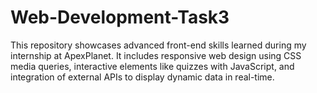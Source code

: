 # Web-Development-Task3
This repository showcases advanced front-end skills learned during my internship at ApexPlanet. It includes responsive web design using CSS media queries, interactive elements like quizzes  with JavaScript, and integration of external APIs to display dynamic data in real-time.
